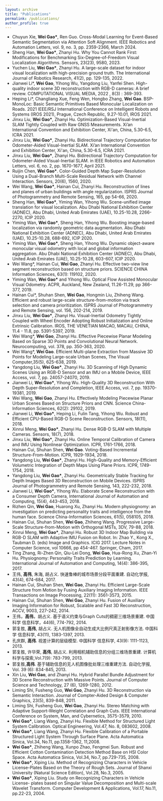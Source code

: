 ```yaml
---
layout: archive
title: "Publications"
permalink: /publications/
author_profile: true
---
```


* Chuyun Xie, **Wei Gao\***, Ren Guo. Cross-Modal Learning for Event-Based Semantic Segmentation via Attention Soft Alignment. IEEE Robotics and Automation Letters, vol. 9, no. 3, pp. 2359-2366, March 2024.
* Sheng Han, **Wei Gao\***, Zhanyi Hu. Why You Cannot Rank First: Modifications for Benchmarking Six-Degree-of-Freedom Visual Localization Algorithms. Sensors, 23(23), 9580, 2023.
* Yuchen Liu, **Wei Gao\***, Zhanyi Hu. A large-scale dataset for indoor visual localization with high-precision ground truth. The International Journal of Robotics Research, 41(2), pp. 129-135, 2022.
* Jianwei Li*, **Wei Gao**, Yihong Wu, Yangdong Liu, Yanfei Shen. High-quality indoor scene 3D reconstruction with RGB-D cameras: A brief review. COMPUTATIONAL VISUAL MEDIA, 2022 , 8(3) : 369-393.
* Heping Li*, Changliang Xue, Feng Wen, Hongbo Zhang, **Wei Gao**. BSP-MonoLoc: Basic Semantic Primitives Based Monocular Localization on Roads. 2021 IEEE/RSJ International Conference on Intelligent Robots and Systems (IROS 2021),  Prague, Czech Republic, 9.27-10.01, IROS 2021.
* Jinxu Liu, **Wei Gao\***, Zhanyi Hu. Optimization-Based Visual-Inertial SLAM Tightly Coupled with Raw GNSS Measurements. Xi’an International Convention and Exhibition Center, Xi'an, China, 5.30-6.5, ICRA 2021.
* Jinxu Liu, **Wei Gao\***, Zhanyi Hu. Bidirectional Trajectory Computation for Odometer-Aided Visual-Inertial SLAM. Xi’an International Convention and Exhibition Center, Xi'an, China, 5.30-6.5, ICRA 2021.
* Jinxu Liu, **Wei Gao\***, Zhanyi Hu. Bidirectional Trajectory Computation for Odometer-Aided Visual-Inertial SLAM. in IEEE Robotics and Automation Letters, vol. 6, no. 2, pp. 1670-1677, April 2021.
* Ruijin Chen, **Wei Gao\***. Color-Guided Depth Map Super-Resolution Using a Dual-Branch Multi-Scale Residual Network with Channel Interaction. Sensors, 20(6), 1560, 2020.
* Wei Wang, **Wei Gao\***, Hainan Cui, Zhanyi Hu. Reconstruction of lines and planes of urban buildings with angle regularization. ISPRS Journal of Photogrammetry and Remote Sensing, 165, pp 54-66, 2020.
* Sheng Han, **Wei Gao\***, Yiming Wan, Yihong Wu. Scene-unified image translation for visual localization. Abu Dhabi National Exhibition Center (ADNEC), Abu Dhabi, United Arab Emirates (UAE), 10.25-10.28, 2266-2270, ICIP 2020.
* Yiming Wan, **Wei Gao\***, Sheng Han, Yihong Wu. Boosting image-based localization via randomly geometric data augmentation. Abu Dhabi National Exhibition Center (ADNEC), Abu Dhabi, United Arab Emirates (UAE), 10.25-10.28, 688-692, ICIP 2020.
* Yiming Wan, **Wei Gao\***, Sheng Han, Yihong Wu. Dynamic object-aware monocular visual odometry with local and global information aggregation. Abu Dhabi National Exhibition Center (ADNEC), Abu Dhabi, United Arab Emirates (UAE), 10.25-10.28, 603-607, ICIP 2020.
* Wei Wang*, Hainan Cui, **Wei Gao**, Zhanyi Hu. Effective two-view line segment reconstruction based on structure priors. SCIENCE CHINA Information Sciences, 63(1): 119102, 2020.
* Yiming Wan, **Wei Gao\*** and Yihong Wu. Optical Flow Assisted Monocular Visual Odometry. ACPR, Auckland, New Zealand, 11.26-11.29, pp 366-377, 2019.
* Hainan Cui*, Shuhan Shen, **Wei Gao**, Hongmin Liu, Zhiheng Wang. Efficient and robust large-scale structure-from-motion via track selection and camera prioritization. ISPRS Journal of Photogrammetry and Remote Sensing, vol. 156, 202-214, 2019.
* Jinxu Liu, **Wei Gao\***, Zhanyi Hu. Visual-Inertial Odometry Tightly Coupled with Wheel Encoder Adopting Robust Initialization and Online Extrinsic Calibration. IROS, THE VENETIAN MACAO, MACAU, CHINA, 11.4 - 11.8, pp. 5391-5397, 2019.
* Wei Wang*, **Wei Gao**, Zhanyi Hu. Effective Piecewise Planar Modeling Based on Sparse 3D Points and Convolutional Neural Network. Neurocomputing, vol. 378, pp. 350-363, 2020.
* Wei Wang*, **Wei Gao**. Efficient Multi-plane Extraction from Massive 3D Points for Modeling Large-scale Urban Scenes, The Visual Computer,35(5), 625-638, 2019.
* Yangdong Liu, **Wei Gao\***, Zhanyi Hu. 3D Scanning of High Dynamic Scenes Using an RGB-D Sensor and an IMU on a Mobile Device, IEEE Access, vol. 7, pp. 24057-24070, 2019.
* Jianwei Li, **Wei Gao\***, Yihong Wu. High-Quality 3D Reconstruction With Depth Super-Resolution and Completion, IEEE Access, vol. 7, pp. 19370-19381, 2019.
* Wei Wang, **Wei Gao**, Zhanyi Hu. Effectively Modeling Piecewise Planar Urban Scenes Based on Structure Priors and CNN. Science China-Information Sciences, 62(2): 29102, 2019.
* Jianwei Li, **Wei Gao\***, Heping Li, Fulin Tang, Yihong Wu. Robust and Efficient CPU-Based RGB-D Scene Reconstruction. Sensors, 18(11), 2018.
* Xinrui Meng, **Wei Gao\***, Zhanyi Hu. Dense RGB-D SLAM with Multiple Cameras. Sensors, 18(7), 2018.
* Jinxu Liu, **Wei Gao\***, Zhanyi Hu. Online Temporal Calibration of Camera and IMU Using Nonlinear Optimization. ICPR, 1761-1766, 2018.
* Hainan Cui, Shuhan Shen, **Wei Gao**. Voting-Based Incremental Structure-From-Motion. ICPR, 1929-1934, 2018.
* Yangdong Liu, **Wei Gao\***, Zhanyi Hu. High-Quality and Memory-Efficient Volumetric Integration of Depth Maps Using Plane Priors. ICPR, 1749-1754, 2018.
* Yangdong Liu, **Wei Gao\***, Zhanyi Hu. Geometrically Stable Tracking for Depth Images Based 3D Reconstruction on Mobile Devices. ISPRS Journal of Photogrammetry and Remote Sensing, 143, 222-232, 2018.
* Jianwei Li, **Wei Gao\***, Yihong Wu. Elaborate Scene Reconstruction with a Consumer Depth Camera, International Journal of Automation and Computing, 15(4), 443-453, 2018.
* Rizhen Qin, **Wei Gao**, Huarong Xu, Zhanyi Hu. Modern physiognomy: an investigation on predicting personality traits and intelligence from the human face. Science China-Information Sciences, 61(5), 058105, 2018.
* Hainan Cui, Shuhan Shen, **Wei Gao**, Zhiheng Wang. Progressive Large-Scale Structure-from-Motion with Orthogonal MSTs, 3DV, 79-88, 2018.
* Xinrui Meng, **Wei Gao\***, Zhanyi Hu. Robust 3D Indoor Map Building via RGB-D SLAM with Adaptive IMU Fusion on Robot. In: Zhao Y., Kong X., Taubman D. (eds) Image and Graphics. ICIG 2017. Lecture Notes in Computer Science, vol 10666, pp 454-467. Springer, Cham, 2017.
* Ting Zhang, Ri-Zhen Qin, Qiu-Lei Dong, **Wei Gao**, Hua-Rong Xu, Zhan-Yi Hu. Physiognomy: Personality Traits Prediction by Learning. International Journal of Automation and Computing, 14(4): 386-395, 2017.
* 王伟, **高伟**, 朱海, 胡占义. 快速鲁棒的城市场景分段平面重建. 自动化学报, 43(4), 674-684, 2017.
* Hainan Cui, Shuhan Shen, **Wei Gao**, Zhanyi Hu. Efficient Large-Scale Structure from Motion by Fusing Auxiliary Imaging Information. IEEE Transactions on Image Processing, 22(11): 3561-3573, 2015.
* Hainan Cui, Shuhan Shen, **Wei Gao**, Zhanyi Hu. Fusion of Auxiliary Imaging Information for Robust, Scalable and Fast 3D Reconstruction, ACCV, 9003, 227-242, 2014.
* 王伟，**高伟**，胡占义. 基于语义约束与Graph Cuts的稠密三维场景重建. 中国科学 信息科学，44(6), 774-792, 2014.
* 郭复胜, **高伟**, 胡占义. 无人机图像全自动生成大比例尺真正射影像方法. 中国科学 信息科学, 43(11), 1383-1397, 2013.
* 孔庆群, **高伟**. 视差计算的层级模型. 中国科学 信息科学, 43(9): 1111-1123, 2013.
* 郭复胜, 许华荣, **高伟**, 胡占义. 利用相机辅助信息的分组三维场景重建. 计算机科学与探索,Vol.7(9): 783-799, 2013.
* 郭复胜,**高伟**. 基于辅助信息的无人机图像批处理三维重建方法. 自动化学报, Vol. 39 (6): 834-845, 2013.
* Xin Liu, **Wei Gao**, and Zhanyi Hu. Hybrid Parallel Bundle Adjustment for 3D Scene Reconstruction with Massive Points. Journal of Computer Science and Technology, 27 (6), 1269-1280, 2012.
* Liming Shi, Fusheng Guo, **Wei Gao**, Zhanyi Hu. 3D Reconstruction via Semantic Interaction. Journal of Compter-Aided Design & Computer Graphics, 23(5), 839-848, 2011.
* Liming Shi, Fusheng Guo, **Wei Gao**, Zhanyi Hu. Stereo Matching with Adaptive Support-Weight Correlation and Graph Cuts. IEEE International Conference on System, Man, and Cybernetics, 3575-3579, 2010.
* **Wei Gao\***, Liang Wang, Zhanyi Hu. Flexible Method for Structured Light System Calibration. Optical Engineering, Vol.47, No. 8, 083602, 2008.
* **Wei Gao\***, Liang Wang, Zhanyi Hu. Flexible Calibration of a Portable Structured Light System Through Surface Plane. Acta Automatica Sinica, Vol.34, No.11, pp.1358-1362, 11,2008.
* **Wei Gao\***, Zhiheng Wang, Xunpo Zhao, Fengmei Sun. Robust and Efficient Cotton Contamination Detection Method Base on HSI Color Space. Acta Automatica Sinica, Vol.34, No.7, pp.729-735, 2008.
* **Wei Gao\***, Xiping Liu. Method of Recognizing Characters in Vehicle License-Plates Based on the Theory of Rough Sets. Journal of Shanxi University (Natural Science Edition), Vol.28, No.3, 2005.
* **Wei Gao\***, Xiping Liu. Study on Recognizing Characters in Vehicle License- plates based on Singular Value Decomposition and Multi-scale Wavelet Transform. Computer Development & Applications, Vol.17, No.11, pp.22-23, 2004.
